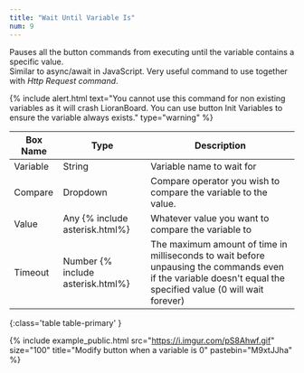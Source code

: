 ```yaml
---
title: "Wait Until Variable Is"
num: 9
---
```


Pauses all the button commands from executing until the variable contains a specific value.\
Similar to async/await in JavaScript. Very useful command to use together with *Http Request command*.

{% include alert.html text="You cannot use this command for non existing variables as it will crash LioranBoard. You can use button Init Variables to ensure the variable always exists." type="warning" %} 

| Box Name | Type | Description | 
|-------|--------|--------|
| Variable | String | Variable name to wait for |
| Compare | Dropdown | Compare operator you wish to compare the variable to the value.|
| Value | Any {% include asterisk.html%} | Whatever value you want to compare the variable to
| Timeout| Number {% include asterisk.html%} | The maximum amount of time in milliseconds to wait before unpausing the commands even if the variable doesn't equal the specified value (0 will wait forever)|
{:class='table table-primary' }

{% include example_public.html src="https://i.imgur.com/pS8Ahwf.gif" size="100" title="Modify button when a variable is 0" pastebin="M9xtJJha" %}





